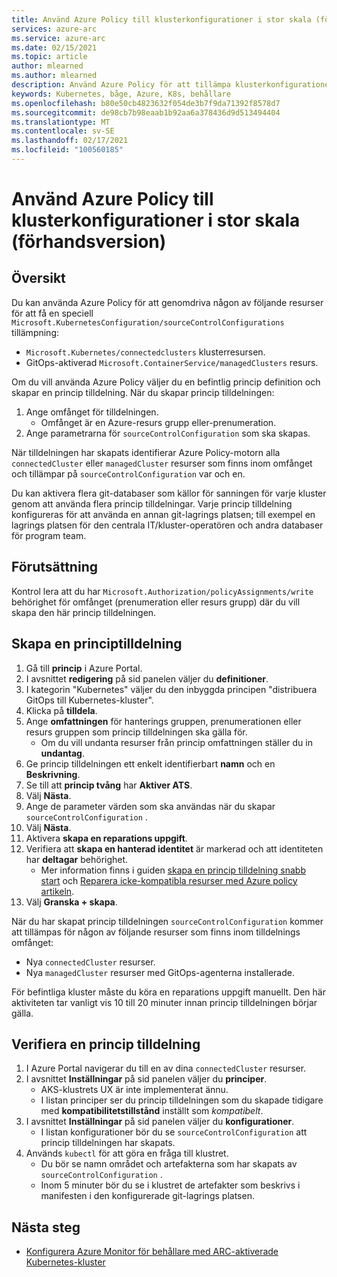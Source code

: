 ```yaml
---
title: Använd Azure Policy till klusterkonfigurationer i stor skala (förhandsversion)
services: azure-arc
ms.service: azure-arc
ms.date: 02/15/2021
ms.topic: article
author: mlearned
ms.author: mlearned
description: Använd Azure Policy för att tillämpa klusterkonfigurationer i stor skala
keywords: Kubernetes, båge, Azure, K8s, behållare
ms.openlocfilehash: b80e50cb4823632f054de3b7f9da71392f8578d7
ms.sourcegitcommit: de98cb7b98eaab1b92aa6a378436d9d513494404
ms.translationtype: MT
ms.contentlocale: sv-SE
ms.lasthandoff: 02/17/2021
ms.locfileid: "100560185"
---
```

# <a name="use-azure-policy-to-apply-cluster-configurations-at-scale-preview"></a>Använd Azure Policy till klusterkonfigurationer i stor skala (förhandsversion)

## <a name="overview"></a>Översikt

Du kan använda Azure Policy för att genomdriva någon av följande resurser för att få en speciell `Microsoft.KubernetesConfiguration/sourceControlConfigurations` tillämpning:
*  `Microsoft.Kubernetes/connectedclusters` klusterresursen.
* GitOps-aktiverad `Microsoft.ContainerService/managedClusters` resurs. 

Om du vill använda Azure Policy väljer du en befintlig princip definition och skapar en princip tilldelning. När du skapar princip tilldelningen:
1. Ange omfånget för tilldelningen.
    * Omfånget är en Azure-resurs grupp eller-prenumeration. 
2. Ange parametrarna för `sourceControlConfiguration` som ska skapas. 

När tilldelningen har skapats identifierar Azure Policy-motorn alla `connectedCluster` eller `managedCluster` resurser som finns inom omfånget och tillämpar på `sourceControlConfiguration` var och en.

Du kan aktivera flera git-databaser som källor för sanningen för varje kluster genom att använda flera princip tilldelningar. Varje princip tilldelning konfigureras för att använda en annan git-lagrings platsen; till exempel en lagrings platsen för den centrala IT/kluster-operatören och andra databaser för program team.

## <a name="prerequisite"></a>Förutsättning

Kontrol lera att du har `Microsoft.Authorization/policyAssignments/write` behörighet för omfånget (prenumeration eller resurs grupp) där du vill skapa den här princip tilldelningen.

## <a name="create-a-policy-assignment"></a>Skapa en principtilldelning

1. Gå till **princip** i Azure Portal.
1. I avsnittet **redigering** på sid panelen väljer du **definitioner**.
1. I kategorin "Kubernetes" väljer du den inbyggda principen "distribuera GitOps till Kubernetes-kluster". 
1. Klicka på **tilldela**.
1. Ange **omfattningen** för hanterings gruppen, prenumerationen eller resurs gruppen som princip tilldelningen ska gälla för.
    * Om du vill undanta resurser från princip omfattningen ställer du in **undantag**.
1. Ge princip tilldelningen ett enkelt identifierbart **namn** och en **Beskrivning**.
1. Se till att **princip tvång** har **Aktiver ATS**.
1. Välj **Nästa**.
1. Ange de parameter värden som ska användas när du skapar `sourceControlConfiguration` .
1. Välj **Nästa**.
1. Aktivera **skapa en reparations uppgift**.
1. Verifiera att **skapa en hanterad identitet** är markerad och att identiteten har **deltagar** behörighet. 
    * Mer information finns i guiden [skapa en princip tilldelning snabb start](../../governance/policy/assign-policy-portal.md) och [Reparera icke-kompatibla resurser med Azure policy artikeln](../../governance/policy/how-to/remediate-resources.md).
1. Välj **Granska + skapa**.

När du har skapat princip tilldelningen `sourceControlConfiguration` kommer att tillämpas för någon av följande resurser som finns inom tilldelnings omfånget:
* Nya `connectedCluster` resurser.
* Nya `managedCluster` resurser med GitOps-agenterna installerade. 

För befintliga kluster måste du köra en reparations uppgift manuellt. Den här aktiviteten tar vanligt vis 10 till 20 minuter innan princip tilldelningen börjar gälla.

## <a name="verify-a-policy-assignment"></a>Verifiera en princip tilldelning

1. I Azure Portal navigerar du till en av dina `connectedCluster` resurser.
1. I avsnittet **Inställningar** på sid panelen väljer du **principer**. 
    * AKS-klustrets UX är inte implementerat ännu.
    * I listan principer ser du princip tilldelningen som du skapade tidigare med **kompatibilitetstillstånd** inställt som *kompatibelt*.
1. I avsnittet **Inställningar** på sid panelen väljer du **konfigurationer**.
    * I listan konfigurationer bör du se `sourceControlConfiguration` att princip tilldelningen har skapats.
1. Används `kubectl` för att göra en fråga till klustret. 
    * Du bör se namn området och artefakterna som har skapats av `sourceControlConfiguration` .
    * Inom 5 minuter bör du se i klustret de artefakter som beskrivs i manifesten i den konfigurerade git-lagrings platsen.

## <a name="next-steps"></a>Nästa steg

* [Konfigurera Azure Monitor för behållare med ARC-aktiverade Kubernetes-kluster](../../azure-monitor/insights/container-insights-enable-arc-enabled-clusters.md)
